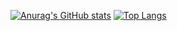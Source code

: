 
[![Anurag's GitHub stats](https://github-readme-stats.vercel.app/api?hide=issues&username=navidakbari&count_private=true&&include_all_commits=true&show_icons=true&theme=cobalt)](https://github.com/anuraghazra/github-readme-stats)
[![Top Langs](https://github-readme-stats.vercel.app/api/top-langs/?username=navidakbari&layout=compact&langs_count=9&hide=MATLAB,HTML,jupyter%20notebook&theme=cobalt)](https://github.com/anuraghazra/github-readme-stats)
